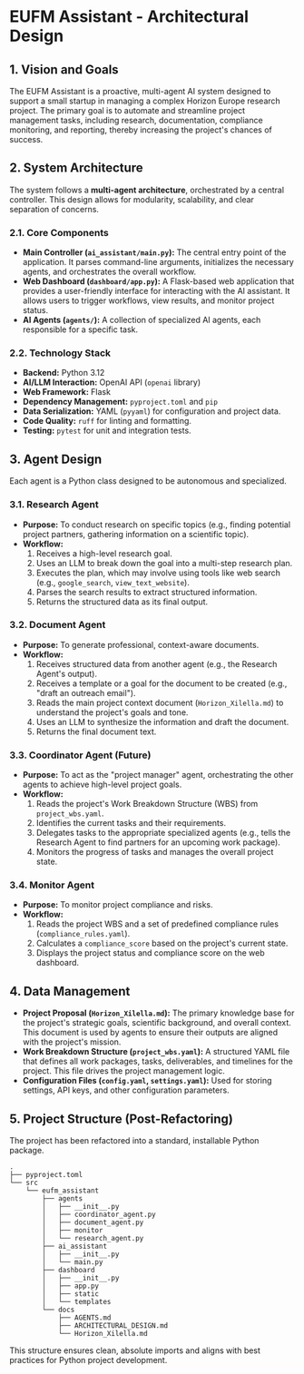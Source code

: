 # EUFM Assistant - Architectural Design

## 1. Vision and Goals

The EUFM Assistant is a proactive, multi-agent AI system designed to support a small startup in managing a complex Horizon Europe research project. The primary goal is to automate and streamline project management tasks, including research, documentation, compliance monitoring, and reporting, thereby increasing the project's chances of success.

## 2. System Architecture

The system follows a **multi-agent architecture**, orchestrated by a central controller. This design allows for modularity, scalability, and clear separation of concerns.

### 2.1. Core Components

-   **Main Controller (`ai_assistant/main.py`):** The central entry point of the application. It parses command-line arguments, initializes the necessary agents, and orchestrates the overall workflow.
-   **Web Dashboard (`dashboard/app.py`):** A Flask-based web application that provides a user-friendly interface for interacting with the AI assistant. It allows users to trigger workflows, view results, and monitor project status.
-   **AI Agents (`agents/`):** A collection of specialized AI agents, each responsible for a specific task.

### 2.2. Technology Stack

-   **Backend:** Python 3.12
-   **AI/LLM Interaction:** OpenAI API (`openai` library)
-   **Web Framework:** Flask
-   **Dependency Management:** `pyproject.toml` and `pip`
-   **Data Serialization:** YAML (`pyyaml`) for configuration and project data.
-   **Code Quality:** `ruff` for linting and formatting.
-   **Testing:** `pytest` for unit and integration tests.

## 3. Agent Design

Each agent is a Python class designed to be autonomous and specialized.

### 3.1. Research Agent

-   **Purpose:** To conduct research on specific topics (e.g., finding potential project partners, gathering information on a scientific topic).
-   **Workflow:**
    1.  Receives a high-level research goal.
    2.  Uses an LLM to break down the goal into a multi-step research plan.
    3.  Executes the plan, which may involve using tools like web search (e.g., `google_search`, `view_text_website`).
    4.  Parses the search results to extract structured information.
    5.  Returns the structured data as its final output.

### 3.2. Document Agent

-   **Purpose:** To generate professional, context-aware documents.
-   **Workflow:**
    1.  Receives structured data from another agent (e.g., the Research Agent's output).
    2.  Receives a template or a goal for the document to be created (e.g., "draft an outreach email").
    3.  Reads the main project context document (`Horizon_Xilella.md`) to understand the project's goals and tone.
    4.  Uses an LLM to synthesize the information and draft the document.
    5.  Returns the final document text.

### 3.3. Coordinator Agent (Future)

-   **Purpose:** To act as the "project manager" agent, orchestrating the other agents to achieve high-level project goals.
-   **Workflow:**
    1.  Reads the project's Work Breakdown Structure (WBS) from `project_wbs.yaml`.
    2.  Identifies the current tasks and their requirements.
    3.  Delegates tasks to the appropriate specialized agents (e.g., tells the Research Agent to find partners for an upcoming work package).
    4.  Monitors the progress of tasks and manages the overall project state.

### 3.4. Monitor Agent

-   **Purpose:** To monitor project compliance and risks.
-   **Workflow:**
    1.  Reads the project WBS and a set of predefined compliance rules (`compliance_rules.yaml`).
    2.  Calculates a `compliance_score` based on the project's current state.
    3.  Displays the project status and compliance score on the web dashboard.

## 4. Data Management

-   **Project Proposal (`Horizon_Xilella.md`):** The primary knowledge base for the project's strategic goals, scientific background, and overall context. This document is used by agents to ensure their outputs are aligned with the project's mission.
-   **Work Breakdown Structure (`project_wbs.yaml`):** A structured YAML file that defines all work packages, tasks, deliverables, and timelines for the project. This file drives the project management logic.
-   **Configuration Files (`config.yaml`, `settings.yaml`):** Used for storing settings, API keys, and other configuration parameters.

## 5. Project Structure (Post-Refactoring)

The project has been refactored into a standard, installable Python package.

```
.
├── pyproject.toml
└── src
    └── eufm_assistant
        ├── agents
        │   ├── __init__.py
        │   ├── coordinator_agent.py
        │   ├── document_agent.py
        │   ├── monitor
        │   └── research_agent.py
        ├── ai_assistant
        │   ├── __init__.py
        │   └── main.py
        ├── dashboard
        │   ├── __init__.py
        │   ├── app.py
        │   ├── static
        │   └── templates
        └── docs
            ├── AGENTS.md
            ├── ARCHITECTURAL_DESIGN.md
            └── Horizon_Xilella.md
```

This structure ensures clean, absolute imports and aligns with best practices for Python project development.

